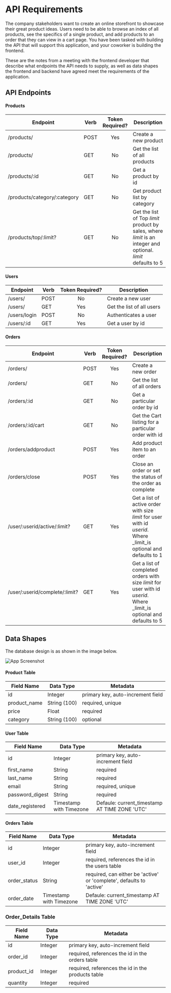 # API Requirements
The company stakeholders want to create an online storefront to showcase their great product ideas. Users need to be able to browse an index of all products, see the specifics of a single product, and add products to an order that they can view in a cart page. You have been tasked with building the API that will support this application, and your coworker is building the frontend.

These are the notes from a meeting with the frontend developer that describe what endpoints the API needs to supply, as well as data shapes the frontend and backend have agreed meet the requirements of the application. 

## API Endpoints
#### Products

| Endpoint            | Verb | Token Required? | Description             |
| ------------------- | ---- | :---: | ----------------------- |
| /products/             | POST |  Yes   | Create a new product       |
| /products/             | GET  |  No   | Get the list of all products           |
| /products/:id | GET |  No   | Get a product by id    |
| /products/category/:category          | GET  |  No   | Get product list by category |
| /products/top/:limit?          | GET  |  No   | Get the list of Top _limit_ product by sales, where _limit_ is an integer and optional. _limit_ defaults to 5 |

#### Users

| Endpoint            | Verb | Token Required? | Description             |
| ------------------- | ---- | :---: | ----------------------- |
| /users/             | POST |  No   | Create a new user       |
| /users/             | GET  |  Yes   | Get the list of all users           |
| /users/login | POST |  No   | Authenticates a user     |
| /users/:id          | GET  |  Yes   | Get a user by id |

#### Orders

| Endpoint            | Verb | Token Required? | Description             |
| ------------------- | ---- | :---: | ----------------------- |
| /orders/             | POST |  Yes   | Create a new order       |
| /orders/             | GET  |  No   | Get the list of all orders           |
| /orders/:id          | GET  |  No   | Get a particular order by id |
| /orders/:id/cart | GET |  No   | Get the Cart listing for a particular order with id     |
| /orders/addproduct          | POST  |  Yes   | Add product item to an order |
| /orders/close          | POST  |  Yes   | Close an order or set the status of the order as complete |
| /user/:userid/active/:limit?          | GET  |  Yes   | Get a list of active order with size _limit_ for user with id _userid_. Where _limit_is optional and defaults to 1 |
| /user/:userid/complete/:limit?          | GET  |  Yes   | Get a list of completed orders with size _limit_ for user with id _userid_. Where _limit_is optional and defaults to 5 |

## Data Shapes
The database design is as shown in the image below.

![App Screenshot](https://ffesongl.sirv.com/ALX%20Udacity%20Projects/Project%202%20-%20Storefront%20Backend/database%20schema.png)

#### Product Table

| Field Name | Data Type | Metadata                                            |
| ---------- | --------- | --------------------------------------------------- |
| id         | Integer   | primary key, auto-increment field     |
| product_name | String (100)    | required, unique                                            |
| price  | Float    | required                                            |
| category   | String (100)   | optional                 |

#### User Table

| Field Name | Data Type | Metadata                                            |
| ---------- | --------- | --------------------------------------------------- |
| id         | Integer   | primary key, auto-increment field     |
| first_name | String    | required                                            |
| last_name  | String    | required                                            |
| email   | String    | required, unique                 |
| password_digest   | String    | required                         |
| date_registered   | Timestamp with Timezone    | Defaule: current_timestamp AT TIME ZONE 'UTC'                         |

#### Orders Table

| Field Name | Data Type | Metadata                                            |
| ---------- | --------- | --------------------------------------------------- |
| id         | Integer   | primary key, auto-increment field |
| user_id    | Integer   | required, references the id in the users table      |
| order_status     | String    | required, can either be 'active' or 'complete', defaults to 'active'                      |
| order_date   | Timestamp with Timezone    | Defaule: current_timestamp AT TIME ZONE 'UTC'                         |

### Order_Details Table

| Field Name | Data Type | Metadata                                            |
| ---------- | --------- | --------------------------------------------------- |
| id         | Integer   | primary key, auto-increment field |
| order_id   | Integer   | required, references the id in the orders table     |
| product_id | Integer   | required, references the id in the products table   |
| quantity   | Integer   | required                                            |